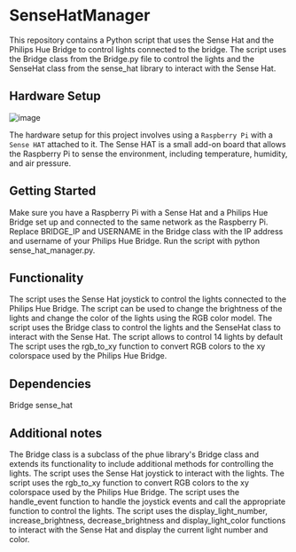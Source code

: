 # SenseHatManager
This repository contains a Python script that uses the Sense Hat and the Philips Hue Bridge to control lights connected to the bridge. The script uses the Bridge class from the Bridge.py file to control the lights and the SenseHat class from the sense_hat library to interact with the Sense Hat.

## Hardware Setup
![image](https://user-images.githubusercontent.com/88910492/207051605-f3dbafa1-f166-432c-afb0-702207988a7b.png)

The hardware setup for this project involves using a `Raspberry Pi` with a `Sense HAT` attached to it. The Sense HAT is a small add-on board that allows the Raspberry Pi to sense the environment, including temperature, humidity, and air pressure.

## Getting Started
Make sure you have a Raspberry Pi with a Sense Hat and a Philips Hue Bridge set up and connected to the same network as the Raspberry Pi.
Replace BRIDGE_IP and USERNAME in the Bridge class with the IP address and username of your Philips Hue Bridge.
Run the script with python sense_hat_manager.py.

## Functionality
The script uses the Sense Hat joystick to control the lights connected to the Philips Hue Bridge.
The script can be used to change the brightness of the lights and change the color of the lights using the RGB color model.
The script uses the Bridge class to control the lights and the SenseHat class to interact with the Sense Hat.
The script allows to control 14 lights by default
The script uses the rgb_to_xy function to convert RGB colors to the xy colorspace used by the Philips Hue Bridge.

## Dependencies
Bridge
sense_hat

## Additional notes
The Bridge class is a subclass of the phue library's Bridge class and extends its functionality to include additional methods for controlling the lights.
The script uses the Sense Hat joystick to interact with the lights.
The script uses the rgb_to_xy function to convert RGB colors to the xy colorspace used by the Philips Hue Bridge.
The script uses the handle_event function to handle the joystick events and call the appropriate function to control the lights.
The script uses the display_light_number, increase_brightness, decrease_brightness and display_light_color functions to interact with the Sense Hat and display the current light number and color.

